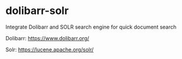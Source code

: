 # dolibarr-solr
Integrate Dolibarr and SOLR search engine for quick document search

Dolibarr: https://www.dolibarr.org/

Solr: https://lucene.apache.org/solr/
